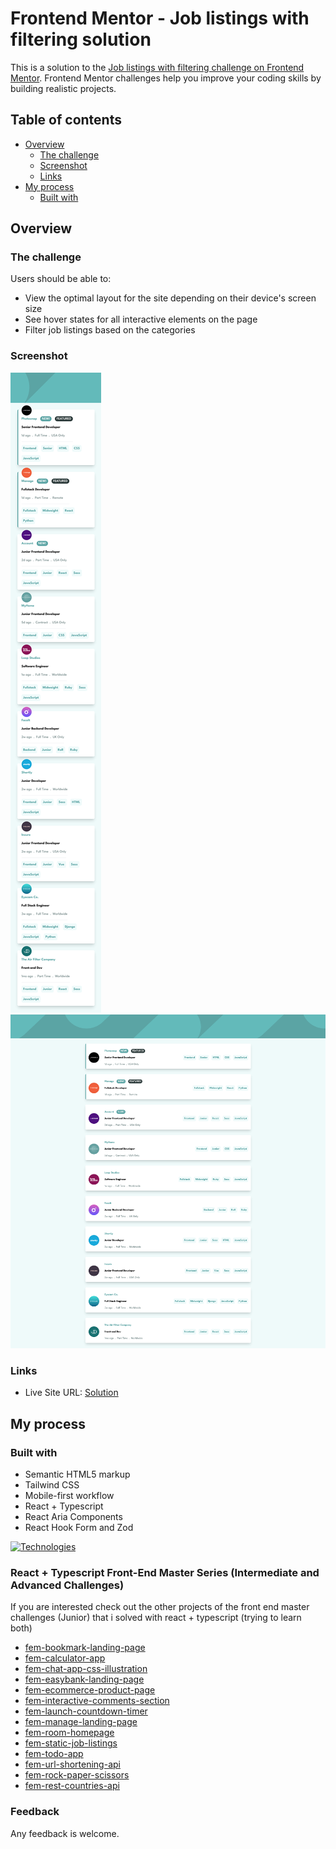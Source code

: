 # Frontend Mentor - Job listings with filtering solution

This is a solution to the [Job listings with filtering challenge on Frontend Mentor](https://www.frontendmentor.io/challenges/job-listings-with-filtering-ivstIPCt). Frontend Mentor challenges help you improve your coding skills by building realistic projects.

## Table of contents

- [Overview](#overview)
  - [The challenge](#the-challenge)
  - [Screenshot](#screenshot)
  - [Links](#links)
- [My process](#my-process)
  - [Built with](#built-with)

## Overview

### The challenge

Users should be able to:

- View the optimal layout for the site depending on their device's screen size
- See hover states for all interactive elements on the page
- Filter job listings based on the categories

### Screenshot

![mobile](./public/mobile.png)
![desktop](./public/desktop.png)

### Links

- Live Site URL: [Solution](https://piojosistematico.github.io/fem-static-job-listings/)

## My process

### Built with

- Semantic HTML5 markup
- Tailwind CSS
- Mobile-first workflow
- React + Typescript
- React Aria Components
- React Hook Form and Zod

[![Technologies](https://skillicons.dev/icons?i=html,tailwind,react,typescript,vite&perline=5)](https://skillicons.dev)

### React + Typescript Front-End Master Series (Intermediate and Advanced Challenges)

If you are interested check out the other projects of the front end master challenges (Junior) that i solved with react + typescript (trying to learn both)

- [fem-bookmark-landing-page](https://github.com/PiojoSistematico/fem-bookmark-landing-page/)
- [fem-calculator-app](https://github.com/PiojoSistematico/fem-calculator-app/)
- [fem-chat-app-css-illustration](https://github.com/PiojoSistematico/fem-chat-app-css-illustration/)
- [fem-easybank-landing-page](https://github.com/PiojoSistematico/fem-easybank-landing-page/)
- [fem-ecommerce-product-page](https://github.com/PiojoSistematico/fem-ecommerce-product-page/)
- [fem-interactive-comments-section](https://github.com/PiojoSistematico/fem-interactive-comments-section/)
- [fem-launch-countdown-timer](https://github.com/PiojoSistematico/fem-launch-countdown-timer/)
- [fem-manage-landing-page](https://github.com/PiojoSistematico/fem-manage-landing-page/)
- [fem-room-homepage](https://github.com/PiojoSistematico/fem-room-homepage/)
- [fem-static-job-listings](https://github.com/PiojoSistematico/fem-static-job-listings/)
- [fem-todo-app](https://github.com/PiojoSistematico/fem-todo-app/)
- [fem-url-shortening-api](https://github.com/PiojoSistematico/fem-url-shortening-api/)
- [fem-rock-paper-scissors](https://github.com/PiojoSistematico/fem-rock-paper-scissors/)
- [fem-rest-countries-api](https://github.com/PiojoSistematico/fem-rest-countries-api/)

### Feedback

Any feedback is welcome.
